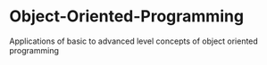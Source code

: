 # Object-Oriented-Programming
Applications of basic to advanced level concepts of object oriented programming
